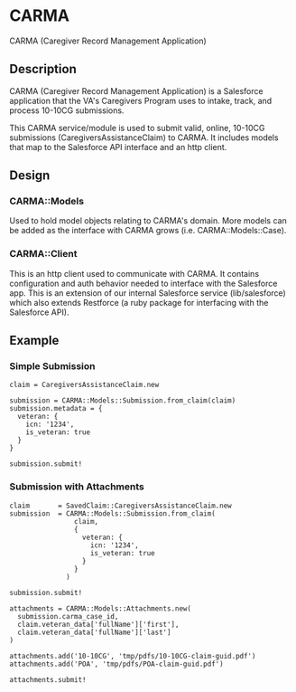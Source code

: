 # CARMA
CARMA (Caregiver Record Management Application)

## Description
CARMA (Caregiver Record Management Application) is a Salesforce application that the VA's Caregivers Program uses to intake, track, and process 10-10CG submissions.

This CARMA service/module is used to submit valid, online, 10-10CG submissions (CaregiversAssistanceClaim) to CARMA. It includes models that map to the Salesforce API interface and an http client.

## Design

### CARMA::Models
Used to hold model objects relating to CARMA's domain. More models can be added as the interface with CARMA grows (i.e. CARMA::Models::Case).

### CARMA::Client
This is an http client used to communicate with CARMA. It contains configuration and auth behavior needed to interface with the Salesforce app. This is an extension of our internal Salesforce service (lib/salesforce) which also extends Restforce (a ruby package for interfacing with the Salesforce API).

## Example

### Simple Submission
```
claim = CaregiversAssistanceClaim.new

submission = CARMA::Models::Submission.from_claim(claim)
submission.metadata = {
  veteran: {
    icn: '1234',
    is_veteran: true
  }
}

submission.submit!
```

### Submission with Attachments 
```
claim       = SavedClaim::CaregiversAssistanceClaim.new
submission  = CARMA::Models::Submission.from_claim(
                claim,
                {
                  veteran: {
                    icn: '1234',
                    is_veteran: true
                  }
                }
              )

submission.submit!

attachments = CARMA::Models::Attachments.new(
  submission.carma_case_id,
  claim.veteran_data['fullName']['first'],
  claim.veteran_data['fullName']['last']
)

attachments.add('10-10CG', 'tmp/pdfs/10-10CG-claim-guid.pdf')
attachments.add('POA', 'tmp/pdfs/POA-claim-guid.pdf')

attachments.submit!
```
